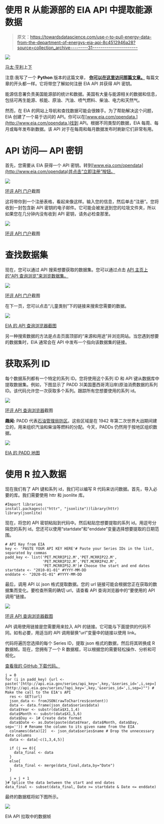# 使用 R 从能源部的 EIA API 中提取能源数据

> 原文：<https://towardsdatascience.com/use-r-to-pull-energy-data-from-the-department-of-energys-eia-api-8c4512946a28?source=collection_archive---------31----------------------->

![](img/12c00136962136d905c3480c69614de8.png)

[马太·亨利](https://unsplash.com/@matthewhenry)上[下](https://unsplash.com/?utm_source=medium&utm_medium=referral)

注意:我写了一个 **Python** 版本的这篇文章， [**你可以在这里访问那篇文章。**](https://medium.com/analytics-vidhya/use-python-to-pull-energy-data-from-the-us-department-of-energys-api-11d6f724927e) 每篇文章的开头都一样。它将带您了解如何注册 EIA API 并获得 API 密钥。

能源信息署负责美国能源部的统计和数据。美国有大量与能源相关的数据和信息，包括可再生能源、核能、原油、汽油、喷气燃料、柴油、电力和天然气。

然而，在 EIA 的网站上导航和查找数据可能会很棘手。为了帮助解决这个问题，EIA 创建了一个易于访问的 API。你可以在[www.eia.com/opendata.](http://www.eia.com/opendata.)找到 API。根据不同类型的数据，EIA 每周、每月或每年发布新数据。该 API 对于在每周和每月数据发布时刷新它们非常有用。

# API 访问— API 密钥

首先，您需要从 EIA 获得一个 API 密钥。转到[www.eia.com/opendata](http://www.eia.com/opendata)并点击“立即注册”按钮。

![](img/5f3dd040c8949f126252cddbad64657c.png)

[环评 API 门户](https://www.eia.gov/opendata/)截图

这将带你到一个注册表格，看起来像这样。输入您的信息，然后单击“注册”。您将收到一封包含新 API 密钥的电子邮件。它可能会被发送到您的垃圾文件夹，所以如果您在几分钟内没有收到 API 密钥，请务必检查那里。

![](img/98c8bc7205065d35261e327d563c5215.png)

[环评 API 门户](https://www.eia.gov/opendata/)截图

# 查找数据集

现在，您可以通过 API 搜索想要获取的数据集。您可以通过点击 [API 主页上的“API 查询浏览”来浏览数据集。](https://www.eia.gov/opendata/)

![](img/2c14c378189876e4f8ed4b84db15046f.png)

[环评 API 门户](https://www.eia.gov/opendata/)截图

在下一页，您可以点击“儿童类别”下的链接来搜索您需要的数据。

![](img/88bd75e89c79cfd6af4d91584613b86e.png)

[EIA 的 API 查询浏览器截图](https://www.eia.gov/opendata/qb.php)

另一种搜索数据的方法是点击页面顶部的“来源和用途”并浏览网站。当您遇到想要的数据集时，EIA 通常会在 API 中发布一个指向该数据集的链接。

# 获取系列 ID

每个数据系列都有一个特定的系列 ID。您将使用这个系列 ID 和 API 键从数据库中提取数据集。例如，下图显示了 PADD 3(美国墨西哥湾沿岸)原油消费数据的系列 ID。该代码允许您一次获取多个系列。跟踪所有您想要使用的系列 id。

![](img/1d797d4c8e6c5a35e9736d89efaf1109.png)

[环评 API 查询浏览器](https://www.eia.gov/opendata/qb.php)截图

**趣闻:** PADD 代表[石油管理局防区](https://en.wikipedia.org/wiki/Petroleum_Administration_for_Defense_Districts)。这些区域是在 1942 年第二次世界大战期间建立的，用来组织汽油和柴油等燃料的分配。今天，PADDs 仍然用于按地区组织数据。

![](img/e324a29a7a0864607087788f249ddbf7.png)

[EIA 的 PADD 地图](https://www.eia.gov/petroleum/marketing/monthly/pdf/paddmap.pdf)

# 使用 R 拉入数据

现在我们有了 API 键和系列 id，我们可以编写 R 代码来访问数据。首先，导入必要的库。我们需要使用 httr 和 jsonlite 库。

```
#Import libraries
install.packages(c("httr", "jsonlite"))library(httr)
library(jsonlite)
```

现在，将您的 API 密钥粘贴到代码中。然后粘贴您想要提取的系列 id。用逗号分隔您的系列 id。您还可以使用“startdate”和“enddate”变量选择想要提取的日期范围。

```
# API Key from EIA
key <- 'PASTE YOUR API KEY HERE'# Paste your Series IDs in the list, separated by commas
padd_key <- list('PET.MCRRIP12.M','PET.MCRRIP22.M',
                 'PET.MCRRIP32.M','PET.MCRRIP42.M',
                 'PET.MCRRIP52.M')# Choose the start and end dates
startdate <- "2010-01-01" #YYYY-MM-DD
enddate <- "2020-01-01" #YYYY-MM-DD
```

最后，调用 API 以 json 格式提取数据。您的 url 链接可能会根据您正在获取的数据集而变化。要检查所需的确切 url，请查看 API 查询浏览器中的“要使用的 API 调用”链接。

![](img/c674d5bca338fc8123d132b4f555eb4c.png)

[环评 API 查询浏览器截图](https://www.eia.gov/opendata/qb.php)

API 调用使用链接是您需要用来拉入 API 的链接。它可能与下面提供的代码不同。如有必要，用适当的 API 调用替换“url”变量中的链接以使用 link。

代码将遍历您选择的每个 Series ID，提取 json 格式的数据，然后将其转换成 R 数据帧。现在，您拥有了一个 R 数据框，可以根据您的需要轻松操作、分析和可视化。

[查看我的 GitHub 下载代码。](https://github.com/shuzlee/EIA-API-R/blob/main/EIA%20API%20Connection.R)

```
j = 0
for (i in padd_key) {url <- paste('[http://api.eia.gov/series/api_key=',key,'&series_id=',i,sep=](http://api.eia.gov/series/?api_key=',key,'&series_id=',i,sep=)"") # Make the call to the EIA's API
  res <- GET(url)
  json_data <- fromJSON(rawToChar(res$content))
  data <- data.frame(json_data$series$data)
  data$Year <- substr(data$X1,1,4)
  data$Month <- substr(data$X1,5,6)
  data$Day <- 1# Create date format
  data$Date <- as.Date(paste(data$Year, data$Month, data$Day,    sep='')) # Rename the column to its given name from the EIA
  colnames(data)[2]  <- json_data$series$name # Drop the unnecessary date columns
  data <- data[-c(1,3,4,5)]

  if (j == 0){
    data_final <- data
  }
  else{
    data_final <- merge(data_final,data,by="Date")
  }

  j = j + 1
}# Splice the data between the start and end dates
data_final <- subset(data_final, Date >= startdate & Date <= enddate)
```

最终的数据框将如下图所示。

![](img/18b6fec342497f84a11c9f56ab33555e.png)

EIA API 拉取中的数据帧